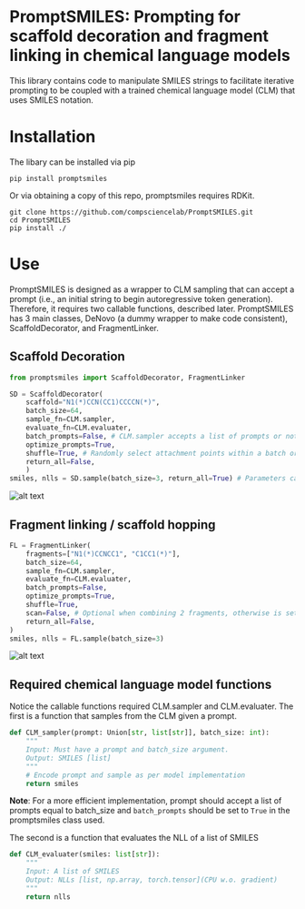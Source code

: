 # PromptSMILES: Prompting for scaffold decoration and fragment linking in chemical language models

This library contains code to manipulate SMILES strings to facilitate iterative prompting to be coupled with a trained chemical language model (CLM) that uses SMILES notation.

# Installation
The libary can be installed via pip
```
pip install promptsmiles
```
Or via obtaining a copy of this repo, promptsmiles requires RDKit.
```
git clone https://github.com/compsciencelab/PromptSMILES.git
cd PromptSMILES
pip install ./
```

# Use
PromptSMILES is designed as a wrapper to CLM sampling that can accept a prompt (i.e., an initial string to begin autoregressive token generation). Therefore, it requires two callable functions, described later. PromptSMILES has 3 main classes, DeNovo (a dummy wrapper to make code consistent), ScaffoldDecorator, and FragmentLinker.

## Scaffold Decoration
```python
from promptsmiles import ScaffoldDecorator, FragmentLinker

SD = ScaffoldDecorator(
    scaffold="N1(*)CCN(CC1)CCCCN(*)",
    batch_size=64,
    sample_fn=CLM.sampler,
    evaluate_fn=CLM.evaluater,
    batch_prompts=False, # CLM.sampler accepts a list of prompts or not
    optimize_prompts=True,
    shuffle=True, # Randomly select attachment points within a batch or not
    return_all=False,
    )
smiles, nlls = SD.sample(batch_size=3, return_all=True) # Parameters can be overriden here if desired
```
![alt text](https://github.com/MorganCThomas/PromptSMILES/blob/main/images/scaff_dec_example.png)

## Fragment linking / scaffold hopping
```python
FL = FragmentLinker(
    fragments=["N1(*)CCNCC1", "C1CC1(*)"],
    batch_size=64,
    sample_fn=CLM.sampler,
    evaluate_fn=CLM.evaluater,
    batch_prompts=False,
    optimize_prompts=True,
    shuffle=True, 
    scan=False, # Optional when combining 2 fragments, otherwise is set to true
    return_all=False,
)
smiles, nlls = FL.sample(batch_size=3)
```
![alt text](https://github.com/MorganCThomas/PromptSMILES/blob/main/images/frag_link_example.png)
## Required chemical language model functions
Notice the callable functions required CLM.sampler and CLM.evaluater. The first is a function that samples from the CLM given a prompt.

```python
def CLM_sampler(prompt: Union[str, list[str]], batch_size: int):
    """
    Input: Must have a prompt and batch_size argument.
    Output: SMILES [list]
    """
    # Encode prompt and sample as per model implementation
    return smiles
```
**Note**: For a more efficient implementation, prompt should accept a list of prompts equal to batch_size and `batch_prompts` should be set to `True` in the promptsmiles class used.

The second is a function that evaluates the NLL of a list of SMILES
```python
def CLM_evaluater(smiles: list[str]):
    """
    Input: A list of SMILES
    Output: NLLs [list, np.array, torch.tensor](CPU w.o. gradient)
    """
    return nlls
```
